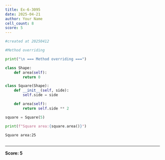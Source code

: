 ```yaml
---
title: Ex-6-3095
date: 2025-04-21
author: Your Name
cell_count: 8
score: 5
---
```


```python
#created at 20250412
```


```python
#Method overriding
```


```python
print("\n === Method overriding ===")
```


```python
class Shape:
    def area(self):
        return 0 
```


```python
class Square(Shape):
    def __init__(self, side):
        self.side = side

    def area(self):
        return self.side ** 2
```


```python
square = Square(5)
```


```python
print(f"Square area:{square.area()}")
```

    Square area:25



```python

```


---
**Score: 5**